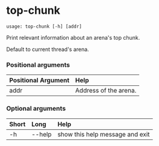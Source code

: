 <!-- THIS PART OF THIS FILE IS AUTOGENERATED. DO NOT MODIFY IT. See scripts/generate-docs.sh -->
# top-chunk

```text
usage: top-chunk [-h] [addr]

```

Print relevant information about an arena's top chunk.

Default to current thread's arena.
### Positional arguments

|Positional Argument|Help|
| :--- | :--- |
|addr|Address of the arena.|

### Optional arguments

|Short|Long|Help|
| :--- | :--- | :--- |
|-h|--help|show this help message and exit|

<!-- END OF AUTOGENERATED PART. Do not modify this line or the line below, they mark the end of the auto-generated part of the file. If you want to extend the documentation in a way which cannot easily be done by adding to the command help description, write below the following line. -->
<!-- ------------\>8---- ----\>8---- ----\>8------------ -->
